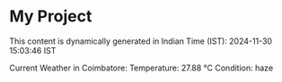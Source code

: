 # My Project

This content is dynamically generated in Indian Time (IST): 2024-11-30 15:03:46 IST


Current Weather in Coimbatore:
Temperature: 27.88 °C
Condition: haze

